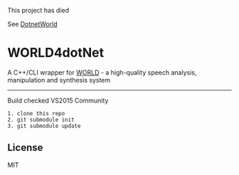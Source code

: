 This project has died

See [DotnetWorld](https://github.com/yamachu/DotnetWorld)

# WORLD4dotNet
A C++/CLI wrapper for [WORLD](https://github.com/mmorise/World) - a high-quality speech analysis, manipulation and synthesis system

---
Build checked VS2015 Community

```
1. clone this repo
2. git submodule init
3. git submodule update
```

## License
MIT
